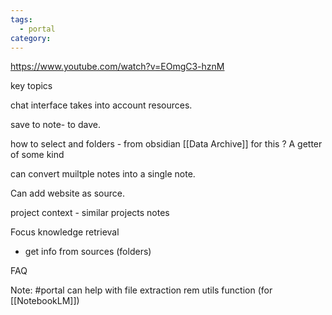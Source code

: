 ```yaml
---
tags:
  - portal
category:
---
```



https://www.youtube.com/watch?v=EOmgC3-hznM

key topics 

chat interface takes into account resources.

save to note- to dave. 

how to select and folders - from obsidian [[Data Archive]] for this ? A getter of some kind

can convert muiltple notes into a single note.

Can add website as source.

project context - similar projects notes

Focus knowledge retrieval
- get info from sources (folders)

FAQ 

Note: #portal  can help with file extraction rem utils function (for [[NotebookLM]])